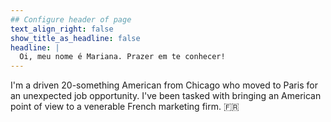 ```yaml
---
## Configure header of page
text_align_right: false
show_title_as_headline: false
headline: |
  Oi, meu nome é Mariana. Prazer em te conhecer!
---
```


<!-- this is a subheadline -->
I'm a driven 20-something American from Chicago who moved to Paris for an unexpected job opportunity. I've been tasked with bringing an American point of view to a venerable French marketing firm. :fr:
